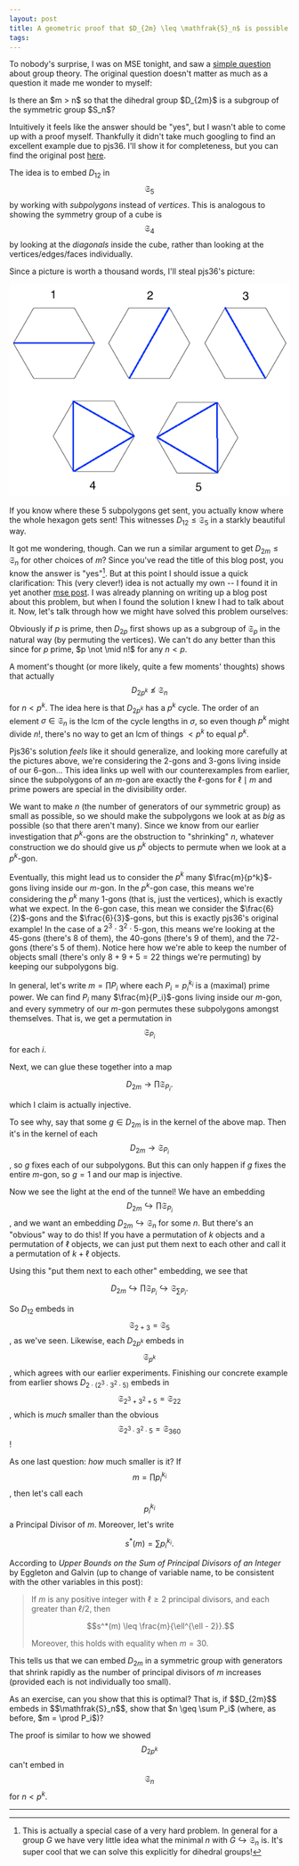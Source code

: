 ```yaml
---
layout: post
title: A geometric proof that $D_{2m} \leq \mathfrak{S}_n$ is possible for $m > n$
tags:
---
```


To nobody's surprise, I was on MSE tonight, and saw a [simple question][1] about 
group theory. The original question doesn't matter as much as a question it 
made me wonder to myself:

<div class=boxed markdown=1>
Is there an $m > n$ so that the dihedral group $D_{2m}$ is a subgroup of the
symmetric group $S_n$?
</div>

Intuitively it feels like the answer should be "yes", but I wasn't able to 
come up with a proof myself. Thankfully it didn't take much googling to find
an excellent example due to pjs36. I'll show it for completeness, but you can 
find the original post [here][2].

The idea is to embed $D_{12}$ in $$\mathfrak{S}_5$$ by working with _subpolygons_
instead of _vertices_. This is analogous to showing the symmetry group of a cube
is $$\mathfrak{S}_4$$ by looking at the _diagonals_ inside the cube, rather than
looking at the vertices/edges/faces individually.

Since a picture is worth a thousand words, I'll steal pjs36's picture:

<img src="/assets/images/embedding-dihedral-groups-efficiently/stolen-image.png">

If you know where these $5$ subpolygons get sent, you actually know where the
whole hexagon gets sent! This witnesses $D_{12} \leq \mathfrak{S}_5$ in a 
starkly beautiful way.

It got me wondering, though. Can we run a similar argument to get 
$D_{2m} \leq \mathfrak{S}_n$ for other choices of $m$? Since you've read
the title of this blog post, you know the answer is "yes"[^1]. But at this point
I should issue a quick clarification: This (very clever!) idea is not actually 
my own -- I found it in yet another [mse post][3]. I was already planning on
writing up a blog post about this problem, but when I found the solution I knew
I had to talk about it. Now, let's talk through how we
might have solved this problem ourselves:

Obviously if $p$ is prime, then $D_{2p}$ first shows up as a subgroup of 
$\mathfrak{S}_p$ in the natural way (by permuting the vertices). We can't do
any better than this since for $p$ prime, $p \not \mid n!$ for any $n \lt p$.

A moment's thought (or more likely, quite a few moments' thoughts) shows that
actually $$D_{2p^k} \not \leq \mathfrak{S}_n$$ for $n \lt p^k$. The idea here is 
that $D_{2p^k}$ has a $p^k$ cycle. The order of an element 
$\sigma \in \mathfrak{S}_n$ is the $\text{lcm}$ of the cycle lengths in $\sigma$,
so even though $p^k$ might divide $n!$, there's no way to get an $\text{lcm}$
of things $\lt p^k$ to equal $p^k$. 

Pjs36's solution _feels_ like it should generalize, and
looking more carefully at the pictures above, we're considering the $2$-gons
and $3$-gons living inside of our $6$-gon... This idea links up well with our
counterexamples from earlier, since the subpolygons of an $m$-gon are exactly
the $\ell$-gons for $\ell \mid m$ and prime powers are special in the
divisibility order.

We want to make $n$ (the number of generators of our symmetric group) as small 
as possible, so we should make the subpolygons we look at as _big_ as possible 
(so that there aren't many). Since we know from our earlier
investigation that $p^k$-gons are the obstruction to "shrinking" $n$,
whatever construction we do should give us $p^k$ objects to permute when we look 
at a $p^k$-gon. 

Eventually, this might lead us to consider the $p^k$ many $\frac{m}{p^k}$-gons
living inside our $m$-gon. In the $p^k$-gon case, this means we're considering
the $p^k$ many $1$-gons (that is, just the vertices), which is exactly what we 
expect. In the $6$-gon case, this mean we consider the $\frac{6}{2}$-gons and
the $\frac{6}{3}$-gons, but this is exactly pjs36's original example! In the 
case of a $2^3 \cdot 3^2 \cdot 5$-gon, this means we're looking at the 
$45$-gons (there's $8$ of them), the $40$-gons (there's $9$ of them), 
and the $72$-gons (there's $5$ of them). Notice here how we're able to keep
the number of objects small (there's only $8+9+5 = 22$ things we're permuting) 
by keeping our subpolygons big.

In general, let's write $m = \prod P_i$ where each $P_i = p_i^{k_i}$ is a (maximal) 
prime power. We can find $P_i$ many $\frac{m}{P_i}$-gons living inside our $m$-gon,
and every symmetry of our $m$-gon permutes these subpolygons amongst themselves.
That is, we get a permutation in $$\mathfrak{S}_{P_i}$$ for each $i$. 

Next, we can glue these together into a map 

$$D_{2m} \to \prod \mathfrak{S}_{P_i}.$$

which I claim is actually injective.

To see why, say that some $g \in D_{2m}$ is in the kernel of the above map.
Then it's in the kernel of each $$D_{2m} \to \mathfrak{S}_{P_i}$$, so $g$
fixes each of our subpolygons. But this can only happen if $g$ fixes the 
entire $m$-gon, so $g = 1$ and our map is injective.

Now we see the light at the end of the tunnel! We have an embedding 
$$D_{2m} \hookrightarrow \prod \mathfrak{S}_{P_i}$$, and we want an embedding
$D_{2m} \hookrightarrow \mathfrak{S}_n$ for some $n$. But there's an "obvious"
way to do this! If you have a permutation of $k$ objects and a permutation of
$\ell$ objects, we can just put them next to each other and call it a permutation
of $k + \ell$ objects.

Using this "put them next to each other" embedding, we see that

$$
D_{2m} \hookrightarrow \prod \mathfrak{S}_{P_i} \hookrightarrow \mathfrak{S}_{\sum P_i}.
$$

So $D_{12}$ embeds in $$\mathfrak{S}_{2+3} = \mathfrak{S}_5$$, as we've seen.
Likewise, each $D_{2p^k}$ embeds in $$\mathfrak{S}_{p^k}$$, which agrees with
our earlier experiments. Finishing our concrete example from earlier shows
$D_{2 \cdot (2^3 \cdot 3^2 \cdot 5)}$ embeds in 
$$\mathfrak{S}_{2^3 + 3^2 + 5} = \mathfrak{S}_{22}$$,
which is _much_ smaller than the obvious 
$$\mathfrak{S}_{2^3 \cdot 3^2 \cdot 5} = \mathfrak{S}_{360}$$!

As one last question: _how_ much smaller is it?  If $$m = \prod p_i^{k_i}$$, then let's call 
each $$p_i^{k_i}$$ a <span class="defn">Principal Divisor</span> of $m$. Moreover,
let's write

$$s^*(m) = \sum p_i^{k_i}.$$

According to 
_Upper Bounds on the Sum of Principal Divisors of an Integer_
by Eggleton and Galvin (up to change of variable name, to be consistent with
the other variables in this post):

> If $m$ is any positive integer with $\ell \geq 2$ principal divisors, and
> each greater than $\ell / 2$, then
> 
> $$s^*(m) \leq \frac{m}{\ell^{\ell - 2}}.$$
>
> Moreover, this holds with equality when $m = 30$.

This tells us that we can embed $D_{2m}$ in a symmetric group with generators
that shrink rapidly as the number of principal divisors of $m$ increases
(provided each is not individually too small).

<div class=boxed markdown=1>
As an exercise, can you show that this is optimal? That is, if
$$D_{2m}$$ embeds in $$\mathfrak{S}_n$$, show that $n \geq \sum P_i$
(where, as before, $m = \prod P_i$)?

The proof is similar to how we showed $$D_{2p^k}$$ can't embed in 
$$\mathfrak{S}_n$$ for $n \lt p^k$. 
</div>

---

[^1]:
    This is actually a special case of a very hard problem. In general 
    for a group $G$ we have very little idea what the minimal $n$ with
    $G \hookrightarrow \mathfrak{S}_n$ is. It's super cool that we can 
    solve this explicitly for dihedral groups!


[1]: https://math.stackexchange.com/q/4225528/655547
[2]: https://math.stackexchange.com/a/1710743/655547
[3]: https://math.stackexchange.com/a/3740706/655547

